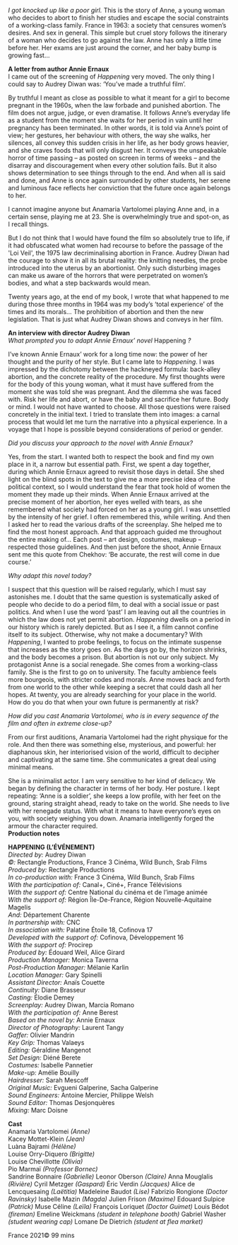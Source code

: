 
_I got knocked up like a poor girl._ This is the story of Anne, a young woman who decides to abort to finish her studies and escape the social constraints of a working-class family. France in 1963: a society that censures women’s desires. And sex in general. This simple but cruel story follows the itinerary of a woman who decides to go against the law. Anne has only a little time before her. Her exams are just around the corner, and her baby bump is growing fast…<br>

**A letter from author Annie Ernaux**<br>
I came out of the screening of _Happening_ very moved. The only thing I could say to Audrey Diwan was: ‘You’ve made a truthful film’.

By truthful I meant as close as possible to what it meant for a girl to become pregnant in the 1960s, when the law forbade and punished abortion. The film does not argue, judge, or even dramatise. It follows Anne’s everyday life as a student from the moment she waits for her period in vain until her pregnancy has been terminated. In other words, it is told via Anne’s point of view; her gestures, her behaviour with others, the way she walks, her silences, all convey this sudden crisis in her life, as her body grows heavier, and she craves foods that will only disgust her. It conveys the unspeakable horror of time passing – as posted on screen in terms of weeks – and the disarray and discouragement when every other solution fails. But it also shows determination to see things through to the end. And when all is said and done, and Anne is once again surrounded by other students, her serene and luminous face reflects her conviction that the future once again belongs to her.

I cannot imagine anyone but Anamaria Vartolomei playing Anne and, in a certain sense, playing me at 23. She is overwhelmingly true and spot-on, as I recall things.

But I do not think that I would have found the film so absolutely true to life, if it had obfuscated what women had recourse to before the passage of the 'Loi Veil', the 1975 law decriminalising abortion in France. Audrey Diwan had the courage to show it in all its brutal reality: the knitting needles, the probe introduced into the uterus by an abortionist. Only such disturbing images can make us aware of the horrors that were perpetrated on women’s bodies, and what a step backwards would mean.

Twenty years ago, at the end of my book, I wrote that what happened to me during those three months in 1964 was my body’s ‘total experience’ of the times and its morals… The prohibition of abortion and then the new legislation. That is just what Audrey Diwan shows and conveys in her film.<br>

**An interview with director Audrey Diwan**<br>
_What prompted you to adapt Annie Ernaux’ novel_ Happening _?_

I’ve known Annie Ernaux’ work for a long time now: the power of her thought and the purity of her style. But I came late to _Happening_. I was impressed by the dichotomy between the hackneyed formula: back-alley abortion, and the concrete reality of the procedure. My first thoughts were for the body of this young woman, what it must have suffered from the moment she was told she was pregnant. And the dilemma she was faced with. Risk her life and abort, or have the baby and sacrifice her future. Body or mind. I would not have wanted to choose. All those questions were raised concretely in the initial text. I tried to translate them into images: a carnal process that would let me turn the narrative into a physical experience. In a voyage that I hope is possible beyond considerations of period or gender.

_Did you discuss your approach to the novel with Annie Ernaux?_

Yes, from the start. I wanted both to respect the book and find my own place in it, a narrow but essential path. First, we spent a day together, during which Annie Ernaux agreed to revisit those days in detail. She shed light on the blind spots in the text to give me a more precise idea of the political context, so I would understand the fear that took hold of women the moment they made up their minds. When Annie Ernaux arrived at the precise moment of her abortion, her eyes welled with tears, as she remembered what society had forced on her as a young girl. I was unsettled by the intensity of her grief. I often remembered this, while writing. And then I asked her to read the various drafts of the screenplay. She helped me to find the most honest approach. And that approach guided me throughout the entire making of... Each post – art design, costumes, makeup – respected those guidelines. And then just before the shoot, Annie Ernaux sent me this quote from Chekhov: ‘Be accurate, the rest will come in due course.’

_Why adapt this novel today?_

I suspect that this question will be raised regularly, which I must say astonishes me. I doubt that the same question is systematically asked of people who decide to do a period film, to deal with a social issue or past politics. And when I use the word ‘past’ I am leaving out all the countries in which the law does not yet permit abortion. _Happening_ dwells on a period in our history which is rarely depicted. But as I see it, a film cannot confine itself to its subject. Otherwise, why not make a documentary? With _Happening_, I wanted to probe feelings, to focus on the intimate suspense that increases as the story goes on. As the days go by, the horizon shrinks, and the body becomes a prison. But abortion is not our only subject. My protagonist Anne is a social renegade. She comes from a working-class family. She is the first to go on to university. The faculty ambience feels more bourgeois, with stricter codes and morals. Anne moves back and forth from one world to the other while keeping a secret that could dash all her hopes. At twenty, you are already searching for your place in the world. How do you do that when your own future is permanently at risk?

_How did you cast Anamaria Vartolomei, who is in every sequence of the film and often in extreme close-up?_

From our first auditions, Anamaria Vartolomei had the right physique for the role. And then there was something else, mysterious, and powerful: her diaphanous skin, her interiorised vision of the world, difficult to decipher and captivating at the same time. She communicates a great deal using minimal means.

She is a minimalist actor. I am very sensitive to her kind of delicacy. We began by defining the character in terms of her body. Her posture. I kept repeating: ‘Anne is a soldier’, she keeps a low profile, with her feet on the ground, staring straight ahead, ready to take on the world. She needs to live with her renegade status. With what it means to have everyone’s eyes on you, with society weighing you down. Anamaria intelligently forged the armour the character required.<br>
**Production notes**<br>
  
**HAPPENING (L’ÉVÉNEMENT)**<br>
_Directed by:_ Audrey Diwan<br>
_©:_ Rectangle Productions, France 3 Cinéma, Wild Bunch, Srab Films<br>
_Produced by:_ Rectangle Productions<br>
_In co-production with:_ France 3 Cinéma, Wild Bunch, Srab Films<br>
_With the participation of:_ Canal+, Ciné+, France Télévisions<br>
_With the support of:_ Centre National du cinéma et de l’image animée<br>
_With the support of:_ Région Île-De-France, Région Nouvelle-Aquitaine Magelis<br>
_And:_ Département Charente<br>
_In partnership with:_ CNC<br>
_In association with:_ Palatine Étoile 18, Cofinova 17<br>
_Developed with the support of:_ Cofinova, Développement 16<br>
_With the support of:_ Procirep<br>
_Produced by:_ Édouard Weil, Alice Girard<br>
_Production Manager:_ Monica Taverna<br>
_Post-Production Manager:_ Mélanie Karlin<br>
_Location Manager:_ Gary Spinelli<br>
_Assistant Director:_ Anaïs Couette<br>
_Continuity:_ Diane Brasseur<br>
_Casting:_ Élodie Demey<br>
_Screenplay:_ Audrey Diwan, Marcia Romano<br>
_With the participation of:_ Anne Berest<br>
_Based on the novel by:_ Annie Ernaux<br>
_Director of Photography:_ Laurent Tangy<br>
_Gaffer:_ Olivier Mandrin<br>
_Key Grip:_ Thomas Valaeys<br>
_Editing:_ Géraldine Mangenot<br>
_Set Design:_ Diéné Berete<br>
_Costumes:_ Isabelle Pannetier<br>
_Make-up:_ Amélie Bouilly<br>
_Hairdresser:_ Sarah Mescoff<br>
_Original Music:_ Evgueni Galperine, Sacha Galperine<br>
_Sound Engineers:_ Antoine Mercier, Philippe Welsh<br>
_Sound Editor:_ Thomas Desjonquères<br>
_Mixing:_ Marc Doisne<br>

**Cast**<br>
Anamaria Vartolomei _(Anne)_<br>
Kacey Mottet-Klein _(Jean)_<br>
Luàna Bajrami _(Hélène)_<br>
Louise Orry-Diquero _(Brigitte)_<br>
Louise Chevillotte _(Olivia)_<br>
Pio Marmaï _(Professor Bornec)_<br>
Sandrine Bonnaire _(Gabrielle)_
Leonor Oberson _(Claire)_
Anna Mouglalis _(Rivière)_
Cyril Metzger _(Gaspard)_
Éric Verdin _(Jacques)_
Alice de Lencquesaing _(Laëtitia)_
Madeleine Baudot _(Lise)_
Fabrizio Rongione _(Doctor Ravinsky)_
Isabelle Mazin _(Magda)_
Julien Frison _(Maxime)_
Edouard Sulpice _(Patrick)_
Muse Céline _(Leïla)_
François Loriquet _(Doctor Guimet)_
Louis Bédot _(fireman)_
Emeline Weickmans _(student in telephone booth)_
Gabriel Washer _(student wearing cap)_
Lomane De Dietrich _(student at flea market)_

France 2021©
99 mins
<!--stackedit_data:
eyJoaXN0b3J5IjpbMTg3OTg4NDAxN119
-->